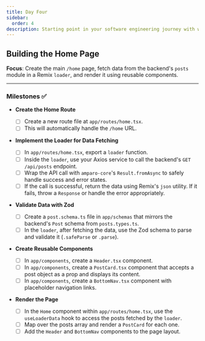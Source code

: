 ```yaml
---
title: Day Four
sidebar:
  order: 4
description: Starting point in your software engineering journey with webeet.
---
```


## Building the Home Page

**Focus**: Create the main `/home` page, fetch data from the backend's `posts` module in a Remix `loader`, and render it using reusable components.

---

### Milestones ✅

- **Create the Home Route**

  - [ ] Create a new route file at `app/routes/home.tsx`.
  - [ ] This will automatically handle the `/home` URL.

- **Implement the Loader for Data Fetching**

  - [ ] In `app/routes/home.tsx`, export a `loader` function.
  - [ ] Inside the `loader`, use your Axios service to call the backend's `GET /api/posts` endpoint.
  - [ ] Wrap the API call with `amparo-core`'s `Result.fromAsync` to safely handle success and error states.
  - [ ] If the call is successful, return the data using Remix's `json` utility. If it fails, throw a `Response` or handle the error appropriately.

- **Validate Data with Zod**

  - [ ] Create a `post.schema.ts` file in `app/schemas` that mirrors the backend's `Post` schema from `posts.types.ts`.
  - [ ] In the `loader`, after fetching the data, use the Zod schema to parse and validate it (`.safeParse` or `.parse`).

- **Create Reusable Components**

  - [ ] In `app/components`, create a `Header.tsx` component.
  - [ ] In `app/components`, create a `PostCard.tsx` component that accepts a post object as a prop and displays its content.
  - [ ] In `app/components`, create a `BottomNav.tsx` component with placeholder navigation links.

- **Render the Page**
  - [ ] In the `Home` component within `app/routes/home.tsx`, use the `useLoaderData` hook to access the posts fetched by the `loader`.
  - [ ] Map over the posts array and render a `PostCard` for each one.
  - [ ] Add the `Header` and `BottomNav` components to the page layout.
